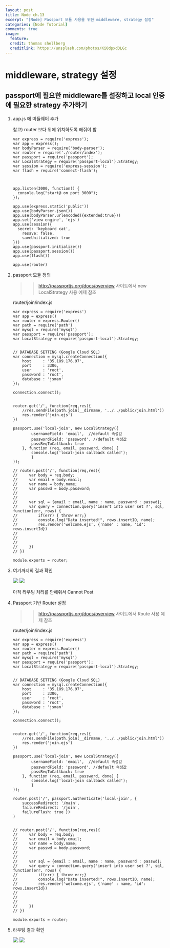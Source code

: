 ```yaml
---
layout: post
title: Node ch.13
excerpt: "[Node] Passport 모듈 사용을 위한 middleware, strategy 설정"
categories: [Node Tutorial]
comments: true
image:
  feature:
  credit: thomas shellberg
  creditlink: https://unsplash.com/photos/Ki0dpxd3LGc
---
```


# middleware, strategy 설정

## passport에 필요한 middleware를 설정하고 local 인증에 필요한 strategy 추가하기

1. app.js 에 미들웨어 추가

    참고) router 보다 위에 위치하도록 해줘야 함
    
    ```
    var express = require('express');
    var app = express();
    var bodyParser = require('body-parser');
    var router = require('./router/index');
    var passport = require('passport');
    var LocalStrategy = require('passport-local').Strategy;
    var session = require('express-session');
    var flash = require('connect-flash');
    
    
    
    app.listen(3000, function() {
      console.log("start@ on port 3000");
    });
    
    app.use(express.static('public'))
    app.use(bodyParser.json())
    app.use(bodyParser.urlencoded({extended:true}))
    app.set('view engine', 'ejs')
    app.use(session({
      secret: 'keyboard cat',
        resave: false,
        saveUnitialized: true
    }))
    app.use(passport.initialize())
    app.use(passport.session())
    app.use(flash())
    
    app.use(router)
    
    ```
    
2. passport 모듈 정의

    >> http://passportjs.org/docs/overview 사이트에서 new LocalStrategy 사용 예제 참조
    
    router/join/index.js
    
    ```
    var express = require('express')
    var app = express()
    var router = express.Router()
    var path = require('path')
    var mysql = require('mysql')
    var passport = require('passport');
    var LocalStrategy = require('passport-local').Strategy;
    
    
    // DATABASE SETTING (Google Cloud SQL)
    var connection = mysql.createConnection({
        host     : '35.189.176.97',
        port     : 3306,
        user     : 'root',
        password : 'root',
        database : 'jsman'
    });
    
    connection.connect();
    
    
    router.get('/', function(req,res){
        //res.sendFile(path.join(__dirname, '../../public/join.html'))
        res.render('join.ejs')
    })
    
    passport.use('local-join', new LocalStrategy({
            usernameField: 'email',  //default 속성값
            passwordField: 'password', //default 속성값
            passReqToCallback: true
        }, function (req, email, password, done) {
            console.log('local-join callback called');
            }
    ));
    
    // router.post('/', function(req,res){
    //     var body = req.body;
    //     var email = body.email;
    //     var name = body.name;
    //     var passwd = body.password;
    //
    //
    //     var sql = {email : email, name : name, password : passwd};
    //     var query = connection.query('insert into user set ?', sql, function(err, rows) {
    //         if(err) { throw err;}
    //         console.log("Data inserted!", rows.insertID, name);
    //         res.render('welcome.ejs', {'name' : name, 'id': rows.insertId})
    //
    //
    //
    //     })
    // })
    
    module.exports = router;
    
    ```

3. 여기까지의 결과 확인

    <img src="https://cdn-images-1.medium.com/max/800/1*UpxR7HboJ7Dr_ZfXCdXAFQ.png">
    
    <img src="https://cdn-images-1.medium.com/max/1600/1*QVem5CN_4rUTFF5C1AM3qw.png">

    아직 라우팅 처리를 안해줘서 Cannot Post 
    
    
    
4. Passport 기반 Router 설정 

    >> http://passportjs.org/docs/overview 사이트에서 Route 사용 예제 참조

    router/join/index.js
    
    ``` 
    var express = require('express')
    var app = express()
    var router = express.Router()
    var path = require('path')
    var mysql = require('mysql')
    var passport = require('passport');
    var LocalStrategy = require('passport-local').Strategy;
    
    
    // DATABASE SETTING (Google Cloud SQL)
    var connection = mysql.createConnection({
        host     : '35.189.176.97',
        port     : 3306,
        user     : 'root',
        password : 'root',
        database : 'jsman'
    });
    
    connection.connect();
    
    
    router.get('/', function(req,res){
        //res.sendFile(path.join(__dirname, '../../public/join.html'))
        res.render('join.ejs')
    })
    
    passport.use('local-join', new LocalStrategy({
            usernameField: 'email',  //default 속성값
            passwordField: 'password', //default 속성값
            passReqToCallback: true
        }, function (req, email, password, done) {
            console.log('local-join callback called');
            }
    ));
    
    router.post('/', passport.authenticate('local-join', {
        successRedirect: '/main',
        failureRedirect: '/join',
        failureFlash: true })
    )
    
    
    // router.post('/', function(req,res){
    //     var body = req.body;
    //     var email = body.email;
    //     var name = body.name;
    //     var passwd = body.password;
    //
    //
    //     var sql = {email : email, name : name, password : passwd};
    //     var query = connection.query('insert into user set ?', sql, function(err, rows) {
    //         if(err) { throw err;}
    //         console.log("Data inserted!", rows.insertID, name);
    //         res.render('welcome.ejs', {'name' : name, 'id': rows.insertId})
    //
    //
    //
    //     })
    // })
    
    module.exports = router;
    
    ``` 
    
5. 라우팅 결과 확인

    <img src="https://cdn-images-1.medium.com/max/1200/1*JZ8T42QBtRGTO98H-tTP6g.png">
    
    <img src="https://cdn-images-1.medium.com/max/2000/1*j5SjEO2ZHXaDhd0tkrmj5A.png">